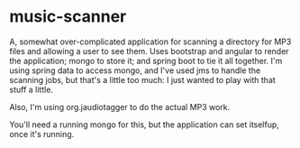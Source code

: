# music-scanner
A, somewhat over-complicated application for scanning a directory for 
MP3 files and allowing a user to see them. Uses bootstrap and angular 
to render the application; mongo to store it; and spring boot to tie 
it all together. I'm using spring data to access mongo, and I've used 
jms to handle the scanning jobs, but that's a little too much: I just 
wanted to play with that stuff a little.

Also, I'm using org.jaudiotagger to do the actual MP3 work.


You'll need a running mongo for this, but the application can
set itselfup, once it's running.
